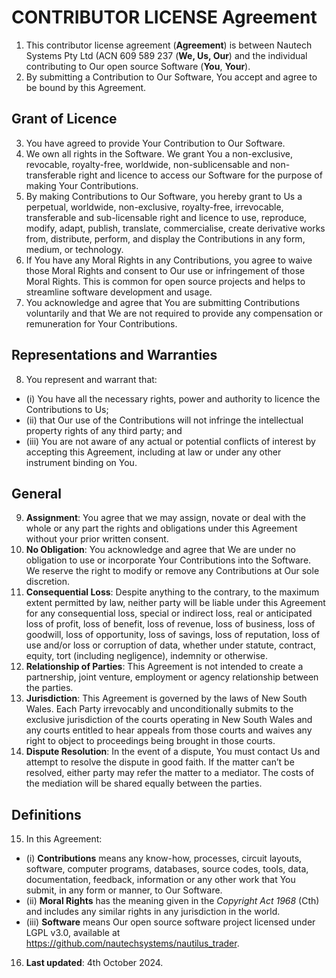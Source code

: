 # CONTRIBUTOR LICENSE Agreement

1. This contributor license agreement (**Agreement**) is between Nautech Systems Pty Ltd (ACN 609 589 237 (**We, Us, Our**) and the individual contributing to Our open source Software (**You**, **Your**).
2. By submitting a Contribution to Our Software, You accept and agree to be bound by this Agreement.

## Grant of Licence

3. You have agreed to provide Your Contribution to Our Software.
4. We own all rights in the Software. We grant You a non-exclusive, revocable, royalty-free, worldwide, non-sublicensable and non-transferable right and licence to access our Software for the purpose of making Your Contributions.
5. By making Contributions to Our Software, you hereby grant to Us a perpetual, worldwide, non-exclusive, royalty-free, irrevocable, transferable and sub-licensable right and licence to use, reproduce, modify, adapt, publish, translate, commercialise, create derivative works from, distribute, perform, and display the Contributions in any form, medium, or technology.
6. If You have any Moral Rights in any Contributions, you agree to waive those Moral Rights and consent to Our use or infringement of those Moral Rights. This is common for open source projects and helps to streamline software development and usage.
7. You acknowledge and agree that You are submitting Contributions voluntarily and that We are not required to provide any compensation or remuneration for Your Contributions.

## Representations and Warranties

8. You represent and warrant that:
- (i) You have all the necessary rights, power and authority to licence the Contributions to Us;
- (ii) that Our use of the Contributions will not infringe the intellectual property rights of any third party; and
- (iii) You are not aware of any actual or potential conflicts of interest by accepting this Agreement, including at law or under any other instrument binding on You.

## General

9. **Assignment**: You agree that we may assign, novate or deal with the whole or any part the rights and obligations under this Agreement without your prior written consent.
10. **No Obligation**: You acknowledge and agree that We are under no obligation to use or incorporate Your Contributions into the Software. We reserve the right to modify or remove any Contributions at Our sole discretion.
11. **Consequential Loss**: Despite anything to the contrary, to the maximum extent permitted by law, neither party will  be liable under this Agreement for any consequential loss, special or indirect loss, real or anticipated loss of profit, loss of benefit, loss of revenue, loss of business, loss of goodwill, loss of opportunity, loss of savings, loss of reputation, loss of use and/or loss or corruption of data, whether under statute, contract, equity, tort (including negligence), indemnity or otherwise.
12. **Relationship of Parties**: This Agreement is not intended to create a partnership, joint venture, employment or agency relationship between the parties.
13. **Jurisdiction**: This Agreement is governed by the laws of New South Wales. Each Party irrevocably and unconditionally submits to the exclusive jurisdiction of the courts operating in New South Wales and any courts entitled to hear appeals from those courts and waives any right to object to proceedings being brought in those courts.
14. **Dispute Resolution**: In the event of a dispute, You must contact Us and attempt to resolve the dispute in good faith. If the matter can’t be resolved, either party may refer the matter to a mediator. The costs of the mediation will be shared equally between the parties.

## Definitions

15. In this Agreement:
- (i) **Contributions** means any know-how, processes, circuit layouts, software, computer programs, databases, source codes, tools, data, documentation, feedback, information or any other work that You submit, in any form or manner, to Our Software.
- (ii) **Moral Rights** has the meaning given in the _Copyright Act 1968_ (Cth) and includes any similar rights in any jurisdiction in the world.
- (iii) **Software** means Our open source software project licensed under LGPL v3.0, available at https://github.com/nautechsystems/nautilus_trader.
16. **Last updated**: 4th October 2024.
